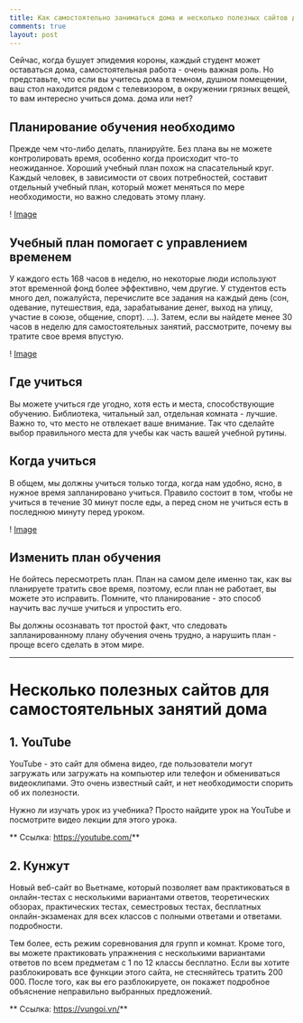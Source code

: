 ```yaml
---
title: Как самостоятельно заниматься дома и несколько полезных сайтов для самостоятельной работы
comments: true
layout: post
---
```

Сейчас, когда бушует эпидемия короны, каждый студент может оставаться дома, самостоятельная работа - очень важная роль. Но представьте, что если вы учитесь дома в темном, душном помещении, ваш стол находится рядом с телевизором, в окружении грязных вещей, то вам интересно учиться дома. дома или нет?


## Планирование обучения необходимо

Прежде чем что-либо делать, планируйте. Без плана вы не можете контролировать время, особенно когда происходит что-то неожиданное. Хороший учебный план похож на спасательный круг. Каждый человек, в зависимости от своих потребностей, составит отдельный учебный план, который может меняться по мере необходимости, но важно следовать этому плану.

! [Image](https://media.kenhtuyensinh.vn/images/2017/thon1.jpg)

## Учебный план помогает с управлением временем

У каждого есть 168 часов в неделю, но некоторые люди используют этот временной фонд более эффективно, чем другие. У студентов есть много дел, пожалуйста, перечислите все задания на каждый день (сон, одевание, путешествия, еда, зарабатывание денег, выход на улицу, участие в союзе, общение, спорт). ...). Затем, если вы найдете менее 30 часов в неделю для самостоятельных занятий, рассмотрите, почему вы тратите свое время впустую.

! [Image](https://media.kenhtuyensinh.vn/images/2017/thon.png)

## Где учиться

Вы можете учиться где угодно, хотя есть и места, способствующие обучению. Библиотека, читальный зал, отдельная комната - лучшие. Важно то, что место не отвлекает ваше внимание. Так что сделайте выбор правильного места для учебы как часть вашей учебной рутины.

## Когда учиться

В общем, мы должны учиться только тогда, когда нам удобно, ясно, в нужное время запланировано учиться. Правило состоит в том, чтобы не учиться в течение 30 минут после еды, а перед сном не учиться есть в последнюю минуту перед уроком.

! [Image](https://media.kenhtuyensinh.vn/images/2017/thon2.jpg)

## Изменить план обучения

Не бойтесь пересмотреть план. План на самом деле именно так, как вы планируете тратить свое время, поэтому, если план не работает, вы можете это исправить. Помните, что планирование - это способ научить вас лучше учиться и упростить его.

Вы должны осознавать тот простой факт, что следовать запланированному плану обучения очень трудно, а нарушить план - проще всего сделать в этом мире.

---
# Несколько полезных сайтов для самостоятельных занятий дома
## 1. YouTube
YouTube - это сайт для обмена видео, где пользователи могут загружать или загружать на компьютер или телефон и обмениваться видеоклипами. Это очень известный сайт, и нет необходимости спорить об их полезности.

Нужно ли изучать урок из учебника? Просто найдите урок на YouTube и посмотрите видео лекции для этого урока.

** Ссылка: https://youtube.com/**
## 2. Кунжут
Новый веб-сайт во Вьетнаме, который позволяет вам практиковаться в онлайн-тестах с несколькими вариантами ответов, теоретических обзорах, практических тестах, семестровых тестах, бесплатных онлайн-экзаменах для всех классов с полными ответами и ответами. подробности.

Тем более, есть режим соревнования для групп и комнат. Кроме того, вы можете практиковать упражнения с несколькими вариантами ответов по всем предметам с 1 по 12 классы бесплатно. Если вы хотите разблокировать все функции этого сайта, не стесняйтесь тратить 200 000. После того, как вы его разблокируете, он покажет подробное объяснение неправильно выбранных предложений.

** Ссылка: https://vungoi.vn/**